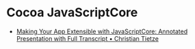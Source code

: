 # Cocoa JavaScriptCore

- [Making Your App Extensible with JavaScriptCore: Annotated Presentation with Full Transcript • Christian Tietze](https://christiantietze.de/posts/2023/08/annotated-presentation-making-your-app-extensible-with-javascriptcore/)
